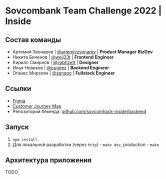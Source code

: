 # Sovcombank Team Challenge 2022 | Inside

## Состав команды

- Артемий Звонарев | [@artemiyzvonarev](https://t.me/artemiyzvonarev) | **Product Manager** **BizDev**
- Никита Биченов | [@weij33t](https://t.me/weij33t) | **Frontend Engineer**
- Кирилл Смирнов | [@yabhzett](https://t.me/yabhzett) | **Designer**
- Илья Новиков | [@ougirez](https://t.me/ougirez) | **Backend Engineer**
- Оганес Мирзоян | [@senago](https://t.me/senago) | **Fullstack Engineer**

## Ссылки

- [Figma](https://www.figma.com/file/wg5W6zodk9CvxH4yV887PX/SovComHack?node-id=0%3A1&t=f1DZOc9YqKpub7IL-1)
- [Customer Journey Map](https://www.figma.com/file/DKiZ8ZQDANAlJBGOugYrEi/Inside-Job?t=XlC4L3wtSGN1YSp6-0)
- Репозиторий бекенда: [github.com/sovcomhack-inside/backend](https://github.com/sovcomhack-inside/backend)

## Запуск

1. `npm install`
2. Для локальной разработки (через `http`) - `make dev`, production - `make`

## Архитектура приложения

TODO
